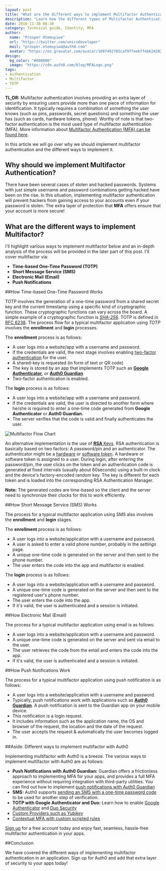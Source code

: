 ```yaml
---
layout: post
title: "What are the different ways to implement Multifactor Authentication"
description: "Learn how the different types of Multifactor Authentication work!"
date: 2016-11-30 08:30
category: Technical guide, Identity, MFA
author:
  name: "Prosper Otemuyiwa"
  url: "https://twitter.com/unicodeveloper"
  mail: "prosper.otemuyiwa@auth0.com"
  avatar: "https://en.gravatar.com/avatar/1097492785caf9ffeebffeb624202d8f?s=200"
design:
  bg_color: "#000000"
  image: "https://cdn.auth0.com/blog/MFALogo.png"
tags:
- Authentication
- Multifactor
- TOTP
---
```


**TL;DR:** Multifactor authentication involves providing an extra layer of security by ensuring users provide more than one piece of information for identification. It typically requires a combination of something the user knows (such as pins, passwords, secret questions) and something the user has (such as cards, hardware tokens, phone). Worthy of note is that two-factor authentication is the most used type of multifactor authentication (MFA). More information about [Multifactor Authentication (MFA) can be found here](https://auth0.com/docs/multifactor-authentication).

In this article we will go over why we should implement multifactor authentication and the different ways to implement it.

## Why should we implement Multifactor Authentication?

There have been several cases of stolen and hacked passwords. Systems with just simple username and password combinations getting hacked have been on the rise. In this situation, implementing multifactor authentication will prevent hackers from gaining access to your accounts even if your password is stolen. The extra layer of protection that **MFA** offers ensure that your account is more secure!

## What are the different ways to implement Multifactor?

I'll highlight various ways to implement multifactor below and an in-depth analysis of the process will be provided in the later part of this post. I'll cover multifactor via:

* **Time-based One-Time Password (TOTP)**
* **Short Message Service (SMS)**
* **Electronic Mail (Email)**
* **Push Notifications**

##How Time-based One-Time Password Works

TOTP involves the generation of a one-time password from a shared secret key and the current timestamp using a specific kind of cryptographic function. These cryptographic functions can vary across the board. A simple example of a cryptographic function is [*SHA-256*](https://en.wikipedia.org/wiki/SHA-2). TOTP is defined in [RFC 6238](https://tools.ietf.org/html/rfc6238). The process flow for a typical multifactor application using *TOTP* involves the **enrollment** and **login** processes.

The **enrollment** process is as follows:

* A user logs into a website/app with a username and password.
* If the credentials are valid, the next stage involves enabling [two-factor authentication](https://auth0.com/learn/two-factor-authentication/) for the user.
* A shared-key is requested (in form of text or QR code)
* The key is stored by an app that implements TOTP such as [**Google Authenticator**](https://play.google.com/store/apps/details?id=com.google.android.apps.authenticator2&hl=en), or [**Auth0 Guardian**](https://auth0.com/blog/announcing-Auth0-Guardian-a-new-way-to-login/)
* Two-factor authentication is enabled.

The **login** process is as follows:

* A user logs into a website/app with a username and password.
* If the credentials are valid, the user is directed to another form where he/she is required to enter a one-time code generated from **Google Authenticator** or **Auth0 Guardian.**
* The server verifies that the code is valid and finally authenticates the user.

![Multifactor Flow Chart](https://cdn.auth0.com/blog/twofa/Flowchart.png)

An alternative implementation is the use of [**RSA** Keys](https://tools.ietf.org/html/draft-rsa-dsa-sha2-256-03). RSA authentication is basically based on two factors: A password/pin and an authenticator. The authenticator might be a [hardware](http://hitachi-id.com/concepts/hardware_token.html) or [software token](https://en.wikipedia.org/wiki/Software_token). A hardware or software token is assigned to a user. During login, after entering the password/pin, the user clicks on the token and an authentication code is generated at fixed intervals (usually about 60seconds) using a built-in clock and the device's factory-encoded random key. The key is different for each token and is loaded into the corresponding RSA Authentication Manager.

**Note:** The generated codes are time-based so the client and the server need to synchronize their clocks for this to work efficiently.

##How Short Message Service (SMS) Works

The process for a typical multifactor application using SMS also involves the **enrollment** and **login** stages.

The **enrollment** process is as follows:

* A user logs into a website/application with a username and password.
* A user is asked to enter a valid phone number, probably in the *settings* page.
* A unique one-time code is generated on the server and then sent to the phone number.
* The user enters the code into the app and multifactor is enabled.

The **login** process is as follows:

* A user logs into a website/application with a username and password.
* A unique one-time code is generated on the server and then sent to the registered user's phone number.
* The user enters the code into the app.
* If it's valid, the user is authenticated and a session is initiated.

##How Electronic Mail (Email)

The process for a typical multifactor application using email is as follows:

* A user logs into a website/application with a username and password.
* A unique one-time code is generated on the server and sent via email to the user.
* The user retrieves the code from the email and enters the code into the app.
* If it's valid, the user is authenticated and a session is initiated.

##How Push Notifications Work

The process for a typical multifactor application using push notification is as follows:

* A user logs into a website/application with a username and password.
* Typically, push notifications work with applications such as [**Auth0 Guardian**](https://auth0.com/blog/announcing-Auth0-Guardian-a-new-way-to-login/). A push notification is sent to the Guardian app on your mobile device.
* This notification is a login request.
* It includes information such as the application name, the OS and browser of the request, the location and the date of the request.
* The user accepts the request & automatically the user becomes logged in.

##Aside: Different ways to implement multifactor with Auth0

Implementing multifactor with Auth0 is a breeze. The various ways to implement multifactor with Auth0 are as follows:

* **Push Notifications with Auth0 Guardian:** Guardian offers a frictionless approach to implementing MFA for your apps, and provides a full MFA experience without requiring integration with third-party utilities. You can find out how to implement [push notifications with Auth0 Guardian](https://auth0.com/docs/multifactor-authentication/guardian)
* **SMS:** Auth0 supports [sending an SMS with a one-time password code](https://auth0.com/docs/multifactor-authentication/guardian/admin-guide#support-for-sms) to be used for another step of verification.
* **TOTP with Google Authenticator and Duo:** Learn how to enable [Google Authenticator](https://auth0.com/docs/multifactor-authentication/google-authenticator) and [Duo Security](https://auth0.com/docs/multifactor-authentication/duo)
* [Custom Providers such as *Yubikey*](https://auth0.com/docs/multifactor-authentication/yubikey)
* [Contextual MFA with custom scripted rules](https://auth0.com/docs/multifactor-authentication#mfa-using-custom-rules)

[Sign up](javascript:signup\(\)) for a free account today and enjoy fast, seamless, hassle-free multifactor authentication in your apps.

##Conclusion

We have covered the different ways of implementing multifactor authentication in an application. Sign up for Auth0 and add that extra layer of security to your apps today!
